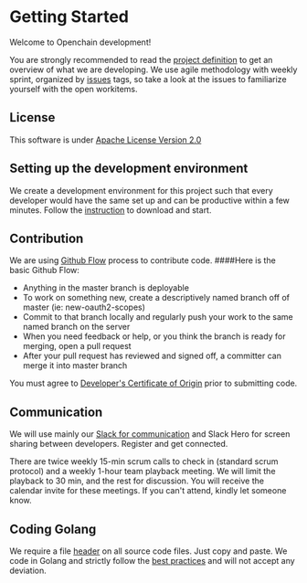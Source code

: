 # Getting Started
Welcome to Openchain development!

You are strongly recommended to read the [project definition](techspec.md) to
get an overview of what we are developing. We use agile methodology with weekly
sprint, organized by [issues](https://github.com/issues) tags, so take a look
at the issues to familiarize yourself with the open workitems.

## License
This software is under [Apache License Version 2.0](LICENSE)

## Setting up the development environment
We create a development environment for this project such that every developer
would have the same set up and can be productive within a few minutes. Follow
the [instruction](devenv.md) to download and start.

## Contribution
We are using [Github Flow](https://guides.github.com/introduction/flow/) process
to contribute code.
####Here is the basic Github Flow:
- Anything in the master branch is deployable
- To work on something new, create a descriptively named branch off of master
(ie: new-oauth2-scopes)
- Commit to that branch locally and regularly push your work to the same named
branch on the server
- When you need feedback or help, or you think the branch is ready for merging,
open a pull request
- After your pull request has reviewed and signed off, a committer
can merge it into master branch

You must agree to [Developer's Certificate of Origin](DCO1.1.txt) prior to
submitting code.

## Communication
We will use mainly our [Slack for communication](https://openchain.slack.com) and
Slack Hero for screen sharing between developers. Register and get connected.

There are twice weekly 15-min scrum calls to check in (standard scrum protocol)
and a weekly 1-hour team playback meeting. We will limit the playback to
30 min, and the rest for discussion. You will receive the calendar invite for
these meetings. If you can't attend, kindly let someone know.

## Coding Golang
We require a file [header](headers.txt) on all source code files. Just copy and
paste.
We code in Golang and strictly follow the [best practices](http://golang.org/doc/effective_go.html)
and will not accept any deviation.
